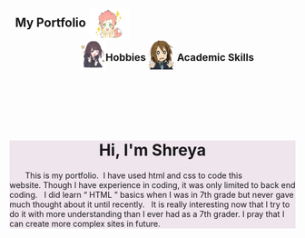 <!Doctype html>
<html>
<head>
<title>"Codex"</title>
<style>
body{background-image:url('panda.jpeg');
     background-size:cover;
     background-attachment:scroll
     background-repeat:no reapeat;
   
     }
h2{color:black;
   background-color:rgba(120,30,40,0.08);
   text-align:left;
   margin-left:20px;
   margin-right:20px
   vertical-align:middle
   padding:50px,40px;
   display:inline-block;
   font-family:bradley hand itc;
   font-size:190%;
   
   }
a:link,a:visited{color:rgba(0,0,0) ;
        text-decoration:none;}
a:hover{color:rgba(120,30,120,0.5);
        text-decoration:underline;}

        

h1{color:black;
   font-family:cortana;
   text-decoration:bold;
   text-align:center;
    font-size:190%;
    margin-left:50px;	
       }

p{font-size:110%;
  font-family:cortana;
  letter-spacing:2px;
  }

</style>
</head>
<body><h2>&nbsp&nbspMy Portfolio
<img src="eager.png" alt="Hello"  style="width:70px; height:57px; vertical-align:middle;" title="Hi,nice to meet you;" >
&nbsp&nbsp&nbsp&nbsp&nbsp&nbsp&nbsp&nbsp&nbsp&nbsp
&nbsp&nbsp&nbsp&nbsp&nbsp&nbsp&nbsp
&nbsp&nbsp&nbsp&nbsp&nbsp&nbsp&nbsp&nbsp&nbsp
&nbsp&nbsp&nbsp&nbsp&nbsp&nbsp&nbsp&nbsp&nbsp&nbsp&nbsp
&nbsp&nbsp&nbsp&nbsp&nbsp&nbsp&nbsp&nbsp&nbsp&nbsp&nbsp&nbsp&nbsp
&nbsp&nbsp&nbsp&nbsp&nbsp&nbsp&nbsp&nbsp&nbsp&nbsp&nbsp&nbsp&nbsp&nbsp
&nbsp&nbsp&nbsp&nbsp&nbsp&nbsp&nbsp&nbsp&nbsp&nbsp<a href="ht.html"><img src="wink.png" alt="Hobbies"  style="width:45px; height:52px; vertical-align:middle;" title="Get to know about me;" ></a><sub>Hobbies</sub>
<a href="st.html">
<img src="nervous.png" alt="Educational Details" style="width:45px; height:51px; vertical-align:middle;" title="It's nothing special;">
</a><sub>Academic Skills</sub></h2>
<br>
<br>
<br>
<br>
<div style="background-color:rgba(120,20,100,0.1);"
  "display:inline-block;"
  "padding:1.5px 8px;"
   "margin-left:3px;">
<center><h1>Hi, I'm Shreya</h1></center><p>&nbsp&nbsp&nbsp&nbsp&nbsp&nbsp
This is my portfolio.&nbsp&nbspI have used html and css to code this website.&nbspThough I have experience in coding, it was only limited to back end coding.&nbsp&nbsp
I did learn <q> HTML </q> basics when I was in 7th grade but never gave much thought about it until recently.&nbsp&nbsp It is really interesting now that I try to do it
with more understanding than I ever had as a 7th grader.&nbspI pray that I can create more complex sites in future.
</p>
</div>

<div><p>
</body>
</html>

